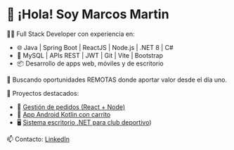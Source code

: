 # 👋 ¡Hola! Soy Marcos Martin

👨‍💻 Full Stack Developer con experiencia en:
- 🌐 Java | Spring Boot | ReactJS | Node.js | .NET 8 | C#
- 💾 MySQL | APIs REST | JWT | Git | Vite | Bootstrap
- 📦 Desarrollo de apps web, móviles y de escritorio

🎯 Buscando oportunidades REMOTAS donde aportar valor desde el día uno.

🔗 Proyectos destacados:
- 🛒 [Gestión de pedidos (React + Node)](https://github.com/MarcosMartinProgram/EcommerceNodeJsReact)
- 📲 [App Android Kotlin con carrito](https://github.com/MarcosMartinProgram/appReactNative)
- 🖥️ [Sistema escritorio .NET para club deportivo](https://github.com/MarcosMartinProgram/ClubDeportivo))

📫 Contacto: [LinkedIn](https://www.linkedin.com/in/marcosmartinprogram/)
